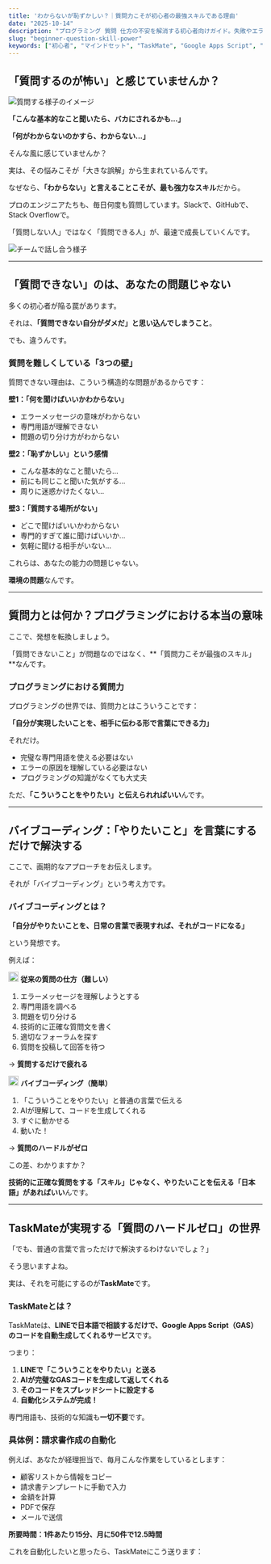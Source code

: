 ```yaml
---
title: 'わからないが恥ずかしい？｜質問力こそが初心者の最強スキルである理由'
date: "2025-10-14"
description: "プログラミング 質問 仕方の不安を解消する初心者向けガイド。失敗やエラーを恐れず、自分のペースで成長するマインドセットを身につける方法を解説します。"
slug: "beginner-question-skill-power"
keywords: ["初心者", "マインドセット", "TaskMate", "Google Apps Script", "LINE", "自動化"]
---
```


## 「質問するのが怖い」と感じていませんか？

![質問する様子のイメージ](https://images.unsplash.com/photo-1573164713714-d95e436ab8d6?w=800&h=400&fit=crop)

**「こんな基本的なこと聞いたら、バカにされるかも...」**

**「何がわからないのかすら、わからない...」**

そんな風に感じていませんか？

実は、その悩みこそが「大きな誤解」から生まれているんです。

なぜなら、**「わからない」と言えることこそが、最も強力なスキル**だから。

プロのエンジニアたちも、毎日何度も質問しています。Slackで、GitHubで、Stack Overflowで。

「質問しない人」ではなく「質問できる人」が、最速で成長していくんです。

![チームで話し合う様子](https://images.unsplash.com/photo-1522071820081-009f0129c71c?w=1200&q=80)

---

## 「質問できない」のは、あなたの問題じゃない

多くの初心者が陥る罠があります。

それは、**「質問できない自分がダメだ」と思い込んでしまうこと**。

でも、違うんです。

### 質問を難しくしている「3つの壁」

質問できない理由は、こういう構造的な問題があるからです：

**壁1：「何を聞けばいいかわからない」**
- エラーメッセージの意味がわからない
- 専門用語が理解できない
- 問題の切り分け方がわからない

**壁2：「恥ずかしい」という感情**
- こんな基本的なこと聞いたら...
- 前にも同じこと聞いた気がする...
- 周りに迷惑かけたくない...

**壁3：「質問する場所がない」**
- どこで聞けばいいかわからない
- 専門的すぎて誰に聞けばいいか...
- 気軽に聞ける相手がいない...

これらは、あなたの能力の問題じゃない。

**環境の問題**なんです。

---

## 質問力とは何か？プログラミングにおける本当の意味

ここで、発想を転換しましょう。

「質問できないこと」が問題なのではなく、**「質問力こそが最強のスキル」**なんです。

### プログラミングにおける質問力

プログラミングの世界では、質問力とはこういうことです：

**「自分が実現したいことを、相手に伝わる形で言葉にできる力」**

それだけ。

- 完璧な専門用語を使える必要はない
- エラーの原因を理解している必要はない
- プログラミングの知識がなくても大丈夫

ただ、**「こういうことをやりたい」と伝えられればいい**んです。

---

## バイブコーディング：「やりたいこと」を言葉にするだけで解決する

ここで、画期的なアプローチをお伝えします。

それが「バイブコーディング」という考え方です。

### バイブコーディングとは？

**「自分がやりたいことを、日常の言葉で表現すれば、それがコードになる」**

という発想です。

例えば：

<img src="/icons/note.svg" alt="ノート" class="inline-icon" width="20" height="20" /> **従来の質問の仕方（難しい）**
1. エラーメッセージを理解しようとする
2. 専門用語を調べる
3. 問題を切り分ける
4. 技術的に正確な質問文を書く
5. 適切なフォーラムを探す
6. 質問を投稿して回答を待つ

→ **質問するだけで疲れる**

<img src="/icons/lightbulb.svg" alt="アイデア" class="inline-icon" width="20" height="20" /> **バイブコーディング（簡単）**
1. 「こういうことをやりたい」と普通の言葉で伝える
2. AIが理解して、コードを生成してくれる
3. すぐに動かせる
4. 動いた！

→ **質問のハードルがゼロ**

この差、わかりますか？

**技術的に正確な質問をする「スキル」じゃなく、やりたいことを伝える「日本語」があればいい**んです。

---

## TaskMateが実現する「質問のハードルゼロ」の世界

「でも、普通の言葉で言っただけで解決するわけないでしょ？」

そう思いますよね。

実は、それを可能にするのが**TaskMate**です。

### TaskMateとは？

TaskMateは、**LINEで日本語で相談するだけで、Google Apps Script（GAS）のコードを自動生成してくれるサービス**です。

つまり：

1. **LINEで「こういうことをやりたい」と送る**
2. **AIが完璧なGASコードを生成して返してくれる**
3. **そのコードをスプレッドシートに設定する**
4. **自動化システムが完成！**

専門用語も、技術的な知識も**一切不要**です。

### 具体例：請求書作成の自動化

例えば、あなたが経理担当で、毎月こんな作業をしているとします：

- 顧客リストから情報をコピー
- 請求書テンプレートに手動で入力
- 金額を計算
- PDFで保存
- メールで送信

**所要時間：1件あたり15分、月に50件で12.5時間**

これを自動化したいと思ったら、TaskMateにこう送ります：